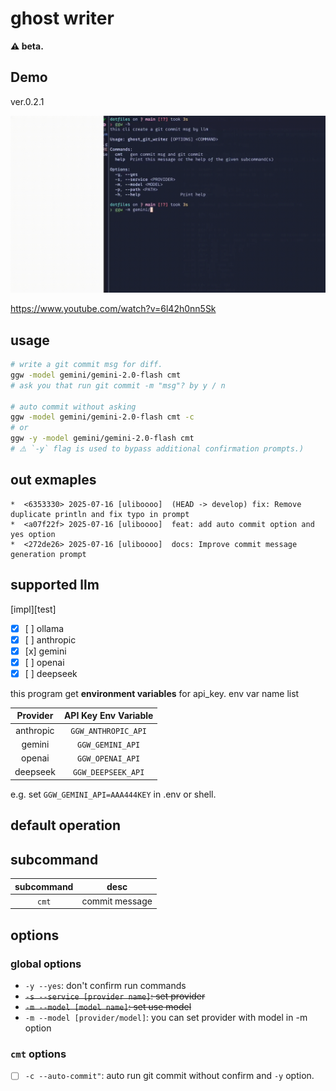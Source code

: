 # ghost writer

**⚠️ beta.**

## Demo

ver.0.2.1

![gif](./resource/wwg_demo_0_2_1.gif)

https://www.youtube.com/watch?v=6l42h0nn5Sk

## usage

```bash
# write a git commit msg for diff.
ggw -model gemini/gemini-2.0-flash cmt
# ask you that run git commit -m "msg"? by y / n

# auto commit without asking
ggw -model gemini/gemini-2.0-flash cmt -c
# or
ggw -y -model gemini/gemini-2.0-flash cmt
# ⚠️ `-y` flag is used to bypass additional confirmation prompts.)
```

## out exmaples

```
*  <6353330> 2025-07-16 [uliboooo]  (HEAD -> develop) fix: Remove duplicate println and fix typo in prompt
*  <a07f22f> 2025-07-16 [uliboooo]  feat: add auto commit option and yes option
*  <272de26> 2025-07-16 [uliboooo]  docs: Improve commit message generation prompt
```

## supported llm

[impl][test]

- [x] [ ] ollama
- [x] [ ] anthropic
- [x] [x] gemini
- [x] [ ] openai
- [x] [ ] deepseek

this program get **environment variables** for api_key.
env var name list

| Provider | API Key Env Variable |
| :---: | :---: |
| anthropic | `GGW_ANTHROPIC_API` |
| gemini | `GGW_GEMINI_API` |
| openai | `GGW_OPENAI_API` |
| deepseek | `GGW_DEEPSEEK_API` |

e.g. set `GGW_GEMINI_API=AAA444KEY` in .env or shell.

## default operation

## subcommand

| subcommand |      desc      |
| :--------: | :------------: |
|   `cmt`    | commit message |

## options

### global options

- `-y --yes`: don't confirm run commands
- ~~`-s --service [provider name]`: set provider~~
- ~~`-m --model [model name]`: set use model~~
- `-m --model [provider/model]`: you can set provider with model in -m option

### `cmt` options

- [ ] `-c --auto-commit"`: auto run git commit without confirm and `-y` option.

